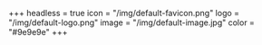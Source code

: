 +++
headless = true
icon = "/img/default-favicon.png"
logo = "/img/default-logo.png"
image = "/img/default-image.jpg"
color = "#9e9e9e"
+++
